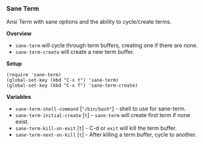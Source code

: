 ### Sane Term

Ansi Term with sane options and the ability to cycle/create terms.

__Overview__

* `sane-term` will cycle through term buffers, creating one if there are none.
* `sane-term-create` will create a new term buffer.

__Setup__

```
(require 'sane-term)
(global-set-key (kbd "C-x t") 'sane-term)
(global-set-key (kbd "C-x T") 'sane-term-create)
```

__Variables__

* `sane-term-shell-command` [`"/bin/bash"`] - shell to use for sane-term.
* `sane-term-initial-create` [`t`] - `sane-term` will create first term if none exist.
* `sane-term-kill-on-exit` [`t`] - C-d or `exit` will kill the term buffer.
* `sane-term-next-on-kill` [`t`] - After killing a term buffer, cycle to another.
